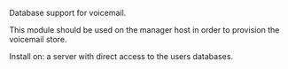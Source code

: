 Database support for voicemail.

This module should be used on the manager host in order to provision the voicemail store.

Install on: a server with direct access to the users databases.
